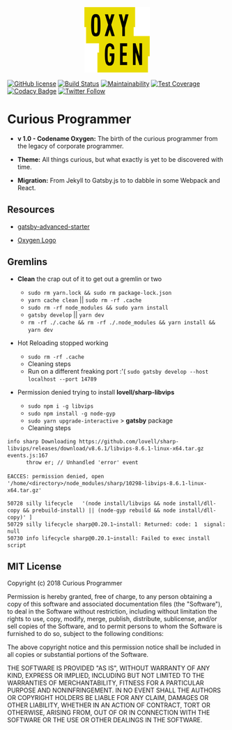 <div align="center">
    <img src="static/logos/oxygen.png" alt="Logo" width='150px' height='150px'/>
</div>

[![GitHub license](https://img.shields.io/badge/license-MIT-blue.svg)](https://github.com/cbillowes/curious-programmer-oxygen/blob/master/LICENSE)
[![Build Status](https://travis-ci.org/cbillowes/curious-programmer-oxygen.svg?branch=master)](https://travis-ci.org/BlackrockDigital/startbootstrap-clean-blog)
[![Maintainability](https://api.codeclimate.com/v1/badges/00ba1fed9223c420b5f5/maintainability)](https://codeclimate.com/github/cbillowes/curious-programmer-oxygen/maintainability)
[![Test Coverage](https://api.codeclimate.com/v1/badges/00ba1fed9223c420b5f5/test_coverage)](https://codeclimate.com/github/cbillowes/curious-programmer-oxygen/test_coverage)
[![Codacy Badge](https://api.codacy.com/project/badge/Grade/1d020d15c27c4121827612f6fcf19811)](https://www.codacy.com/app/cbillowes/curious-programmer-oxygen?utm_source=github.com&amp;utm_medium=referral&amp;utm_content=cbillowes/curious-programmer-oxygen&amp;utm_campaign=Badge_Grade)
[![Twitter Follow](https://img.shields.io/twitter/follow/cbillowes.svg?style=social)](https://twitter.com/cbillowes)

# Curious Programmer

* **v 1.0 - Codename Oxygen:** The birth of the curious programmer from the legacy of corporate programmer.

* **Theme:** All things curious, but what exactly is yet to be discovered with time.

* **Migration:** From Jekyll to Gatsby.js to to dabble in some Webpack and React. 

  

## Resources

* [gatsby-advanced-starter](https://github.com/Vagr9K/gatsby-advanced-starter)

* [Oxygen Logo](https://seeklogo.com/vector-logo/329229/oxygen)

  

## Gremlins

* **Clean** the crap out of it to get out a gremlin or two
  * `sudo rm yarn.lock && sudo rm package-lock.json`
  * `yarn cache clean` || `sudo rm -rf .cache`
  * `sudo rm -rf node_modules && sudo yarn install`
  * `gatsby develop` || `yarn dev`
  * `rm -rf ./.cache && rm -rf ./.node_modules && yarn install && yarn dev`
* Hot Reloading stopped working
  * `sudo rm -rf .cache`
  * Cleaning steps
  * Run on a different freaking port :'(
    `sudo gatsby develop --host localhost --port 14789`

* Permission denied trying to install **lovell/sharp-libvips**
  * `sudo npm i -g libvips`
  * `sudo npm install -g node-gyp`
  * `sudo yarn upgrade-interactive` > **gatsby** package
  * Cleaning steps

```shell
info sharp Downloading https://github.com/lovell/sharp-libvips/releases/download/v8.6.1/libvips-8.6.1-linux-x64.tar.gz
events.js:167
      throw er; // Unhandled 'error' event

EACCES: permission denied, open '/home/<directory>/node_modules/sharp/10298-libvips-8.6.1-linux-x64.tar.gz'
```

```log
50728 silly lifecycle   '(node install/libvips && node install/dll-copy && prebuild-install) || (node-gyp rebuild && node install/dll-copy)' ]
50729 silly lifecycle sharp@0.20.1~install: Returned: code: 1  signal: null
50730 info lifecycle sharp@0.20.1~install: Failed to exec install script
```



## MIT License

Copyright (c) 2018 Curious Programmer

Permission is hereby granted, free of charge, to any person obtaining a copy
of this software and associated documentation files (the "Software"), to deal
in the Software without restriction, including without limitation the rights
to use, copy, modify, merge, publish, distribute, sublicense, and/or sell
copies of the Software, and to permit persons to whom the Software is
furnished to do so, subject to the following conditions:

The above copyright notice and this permission notice shall be included in all
copies or substantial portions of the Software.

THE SOFTWARE IS PROVIDED "AS IS", WITHOUT WARRANTY OF ANY KIND, EXPRESS OR
IMPLIED, INCLUDING BUT NOT LIMITED TO THE WARRANTIES OF MERCHANTABILITY,
FITNESS FOR A PARTICULAR PURPOSE AND NONINFRINGEMENT. IN NO EVENT SHALL THE
AUTHORS OR COPYRIGHT HOLDERS BE LIABLE FOR ANY CLAIM, DAMAGES OR OTHER
LIABILITY, WHETHER IN AN ACTION OF CONTRACT, TORT OR OTHERWISE, ARISING FROM,
OUT OF OR IN CONNECTION WITH THE SOFTWARE OR THE USE OR OTHER DEALINGS IN THE
SOFTWARE.